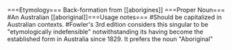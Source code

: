 ===Etymology===
Back-formation from [[aborigines]]
===Proper Noun===
#An Australian [[aboriginal]]===Usage notes===
#Should be capitalized in Australian contexts.
#Fowler's 3rd edition considers this singular to be "etymologically indefensible" notwithstanding its having become the established form in Australia since 1829.  It prefers the noun "Aboriginal"